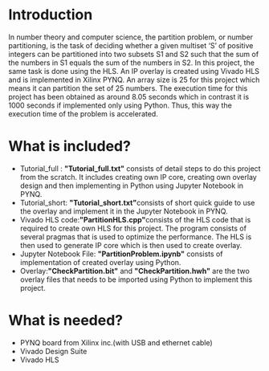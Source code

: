 # Introduction
In number theory and computer science, the partition problem, or number partitioning, is the task of deciding whether a given multiset ‘S’ of positive integers can be partitioned into two subsets S1 and S2 such that the sum of the numbers in S1 equals the sum of the numbers in S2. In this project, the same task is done using the HLS. An IP overlay is created using Vivado HLS and is implemented in Xilinx PYNQ. An array size is 25 for this project which means it can partition the set of 25 numbers. The execution time for this project has been obtained as around 8.05 seconds which in contrast it is 1000 seconds if implemented only using Python. Thus, this way the execution time of the problem is accelerated.

# What is included?
* Tutorial_full : <b>"Tutorial_full.txt"</b> consists of detail steps to do this project from the scratch. It includes creating own IP core, creating own overlay design and then implementing in Python using Jupyter Notebook in PYNQ.
* Tutorial_short: <b>"Tutorial_short.txt"</b>consists of short quick guide to use the overlay and implement it in the Jupyter Notebook in PYNQ.
* Vivado HLS code:<b>"PartitionHLS.cpp"</b>consists of the HLS code that is required to create own HLS for this project. The program consists of several pragmas that is used to optimize the performance. The HLS is then used to generate IP core which is then used to create overlay.
* Jupyter Notebook File: <b>"PartitionProblem.ipynb"</b> consists of implementation of created overlay using Python. 
* Overlay:<b>"CheckPartition.bit"</b> and <b>"CheckPartition.hwh"</b> are the two overlay files that needs to be imported using Python to implement this project. 

# What is needed?
* PYNQ board from Xilinx inc.(with USB and ethernet cable)
* Vivado Design Suite
* Vivado HLS
